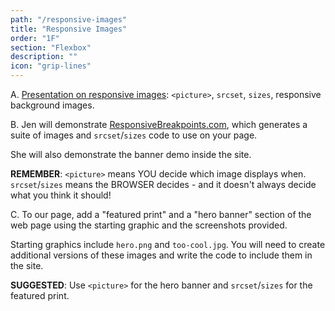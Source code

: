 ```yaml
---
path: "/responsive-images"
title: "Responsive Images"
order: "1F"
section: "Flexbox"
description: ""
icon: "grip-lines"
---
```


A. [Presentation on responsive images](https://github.com/FrontendMasters/fem-layout-2/blob/main/day-1-flexbox/6-responsive-images/responsive%20images.pdf): `<picture>`, `srcset`, `sizes`, responsive background images.

B. Jen will demonstrate [ResponsiveBreakpoints.com](https://www.responsivebreakpoints.com), which generates a suite of images and `srcset`/`sizes` code to use on your page.

She will also demonstrate the banner demo inside the site.

**REMEMBER**: `<picture>` means YOU decide which image displays when. `srcset`/`sizes` means the BROWSER decides - and it doesn't always decide what you think it should!

C. To our page, add a "featured print" and a "hero banner" section of the web page using the starting graphic and the screenshots provided.

Starting graphics include `hero.png` and `too-cool.jpg`. You will need to create additional versions of these images and write the code to include them in the site.

**SUGGESTED**: Use `<picture>` for the hero banner and `srcset`/`sizes` for the featured print.

